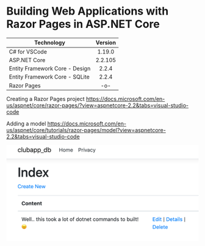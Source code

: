 # Building Web Applications with Razor Pages in ASP<span>.NET Core


| Technology        | Version           | 
| ------------- |:-------------:| 
| C# for VSCode | 1.19.0 |
| ASP<span>.NET Core     | 2.2.105      |  
| Entity Framework Core - Design | 2.2.4      |   
| Entity Framework Core - SQLite | 2.2.4      |   
| Razor Pages | -o-      |   




Creating a Razor Pages project
https://docs.microsoft.com/en-us/aspnet/core/razor-pages/?view=aspnetcore-2.2&tabs=visual-studio-code

Adding a model
https://docs.microsoft.com/en-us/aspnet/core/tutorials/razor-pages/model?view=aspnetcore-2.2&tabs=visual-studio-code

![](images/index.png)
